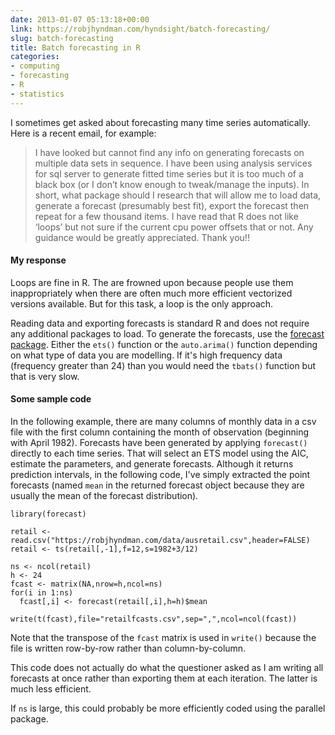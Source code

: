 ```yaml
---
date: 2013-01-07 05:13:18+00:00
link: https://robjhyndman.com/hyndsight/batch-forecasting/
slug: batch-forecasting
title: Batch forecasting in R
categories:
- computing
- forecasting
- R
- statistics
---
```


I sometimes get asked about forecasting many time series automatically. Here is a recent email, for example:

>I have looked but cannot find any info on generating forecasts on multiple data sets in sequence. I have been using analysis services for sql server to generate fitted time series but it is too much of a black box (or I don’t know enough to tweak/manage the inputs). In short, what package should I research that will allow me to load data, generate a forecast (presumably best fit), export the forecast then repeat for a few thousand items. I have read that R does not like ‘loops’ but not sure if the current cpu power offsets that or not. Any guidance would be greatly appreciated. Thank you!!

<!-- more -->



#### My response


Loops are fine in R. The are frowned upon because people use them inappropriately when there are often much more efficient vectorized versions available. But for this task, a loop is the only approach.

Reading data and exporting forecasts is standard R and does not require any additional packages to load. To generate the forecasts, use the [forecast package](http://cran.r-project.org/package=forecast). Either the `ets()` function or the `auto.arima()` function depending on what type of data you are modelling. If it's high frequency data (frequency greater than 24) than you would need the `tbats()` function but that is very slow.


#### Some sample code


In the following example, there are many columns of monthly data in a csv file with the first column containing the month of observation (beginning with April 1982). Forecasts have been generated by applying `forecast()` directly to each time series. That will select an ETS model using the AIC, estimate the parameters, and generate forecasts. Although it returns prediction intervals, in the following code, I've simply extracted the point forecasts (named `mean` in the returned forecast object because they are usually the mean of the forecast distribution).

    
    library(forecast)
    
    retail <- read.csv("https://robjhyndman.com/data/ausretail.csv",header=FALSE)
    retail <- ts(retail[,-1],f=12,s=1982+3/12)
    
    ns <- ncol(retail)
    h <- 24
    fcast <- matrix(NA,nrow=h,ncol=ns)
    for(i in 1:ns)
      fcast[,i] <- forecast(retail[,i],h=h)$mean
    
    write(t(fcast),file="retailfcasts.csv",sep=",",ncol=ncol(fcast))



Note that the transpose of the `fcast` matrix is used in `write()` because the file is written row-by-row rather than column-by-column.

This code does not actually do what the questioner asked as I am writing all forecasts at once rather than exporting them at each iteration. The latter is much less efficient.

If `ns` is large, this could probably be more efficiently coded using the parallel package.

